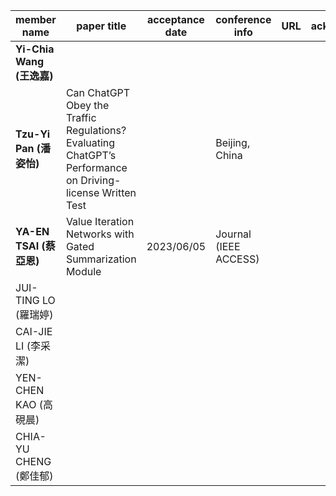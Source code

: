 | member name   | paper title | acceptance date | conference info | URL | acknowledgement |
|---------------|-------------|-----------------|---------------------|-----|-----------------|
| **Yi-Chia Wang (王逸嘉)**  |             |                 |                     |     |                 |
| **Tzu-Yi Pan (潘姿怡)**    | Can ChatGPT Obey the Traffic Regulations? Evaluating ChatGPT’s Performance on Driving-license Written Test |                 | Beijing, China |     |                 |
| **YA-EN TSAI (蔡亞恩)** | Value Iteration Networks with Gated Summarization Module | 2023/06/05 | Journal (IEEE ACCESS) |     |                 |
| JUI-TING LO (羅瑞婷)   |             |                 |                     |     |                 |
| CAI-JIE LI (李采潔)   |             |                 |                     |     |                 |
| YEN-CHEN KAO (高硯晨) |             |                 |                     |     |                 |
| CHIA-YU CHENG (鄭佳郁) |             |                 |                     |     |                 |
